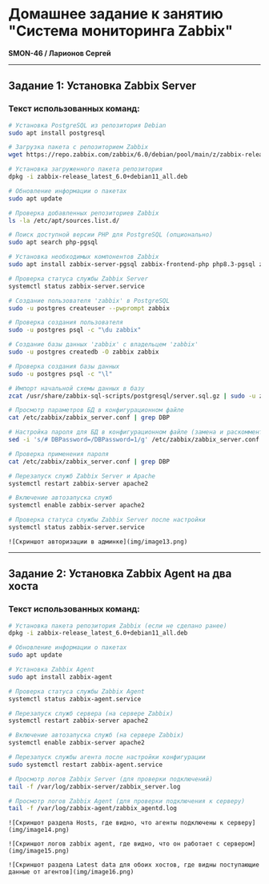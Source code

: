 # Домашнее задание к занятию "Система мониторинга Zabbix"

**SMON-46 / Ларионов Сергей**
   
---

## Задание 1: Установка Zabbix Server

### Текст использованных команд:

```bash
# Установка PostgreSQL из репозитория Debian
sudo apt install postgresql

# Загрузка пакета с репозиторием Zabbix
wget https://repo.zabbix.com/zabbix/6.0/debian/pool/main/z/zabbix-release/zabbix-release_latest_6.0+debian11_all.deb

# Установка загруженного пакета репозитория
dpkg -i zabbix-release_latest_6.0+debian11_all.deb

# Обновление информации о пакетах
sudo apt update

# Проверка добавленных репозиториев Zabbix
ls -la /etc/apt/sources.list.d/

# Поиск доступной версии PHP для PostgreSQL (опционально)
sudo apt search php-pgsql

# Установка необходимых компонентов Zabbix
sudo apt install zabbix-server-pgsql zabbix-frontend-php php8.3-pgsql zabbix-apache-conf zabbix-sql-scripts

# Проверка статуса службы Zabbix Server
systemctl status zabbix-server.service

# Создание пользователя 'zabbix' в PostgreSQL
sudo -u postgres createuser --pwprompt zabbix

# Проверка создания пользователя
sudo -u postgres psql -c "\du zabbix"

# Создание базы данных 'zabbix' с владельцем 'zabbix'
sudo -u postgres createdb -O zabbix zabbix

# Проверка создания базы данных
sudo -u postgres psql -c "\l"

# Импорт начальной схемы данных в базу
zcat /usr/share/zabbix-sql-scripts/postgresql/server.sql.gz | sudo -u zabbix psql zabbix

# Просмотр параметров БД в конфигурационном файле
cat /etc/zabbix/zabbix_server.conf | grep DBP

# Настройка пароля для БД в конфигурационном файле (замена и раскомментирование строки)
sed -i 's/# DBPassword=/DBPassword=1/g' /etc/zabbix/zabbix_server.conf

# Проверка применения пароля
cat /etc/zabbix/zabbix_server.conf | grep DBP

# Перезапуск служб Zabbix Server и Apache
systemctl restart zabbix-server apache2

# Включение автозапуска служб
systemctl enable zabbix-server apache2

# Проверка статуса службы Zabbix Server после настройки
systemctl status zabbix-server.service
```

`![Cкриншот авторизации в админке](img/image13.png)`


---

## Задание 2: Установка Zabbix Agent на два хоста

### Текст использованных команд:

```bash
# Установка пакета репозитория Zabbix (если не сделано ранее)
dpkg -i zabbix-release_latest_6.0+debian11_all.deb

# Обновление информации о пакетах
sudo apt update

# Установка Zabbix Agent
sudo apt install zabbix-agent

# Проверка статуса службы Zabbix Agent
systemctl status zabbix-agent.service

# Перезапуск служб сервера (на сервере Zabbix)
systemctl restart zabbix-server apache2

# Включение автозапуска служб (на сервере Zabbix)
systemctl enable zabbix-server apache2

# Перезапуск службы агента после настройки конфигурации
sudo systemctl restart zabbix-agent.service

# Просмотр логов Zabbix Server (для проверки подключений)
tail -f /var/log/zabbix-server/zabbix_server.log

# Просмотр логов Zabbix Agent (для проверки подключения к серверу)
tail -f /var/log/zabbix-agent/zabbix_agentd.log
```

`![Cкриншот раздела Hosts, где видно, что агенты подключены к серверу](img/image14.png)`

`![Cкриншот логов zabbix agent, где видно, что он работает с сервером](img/image15.png)`

`![Cкриншот раздела Latest data для обоих хостов, где видны поступающие данные от агентов](img/image16.png)`




